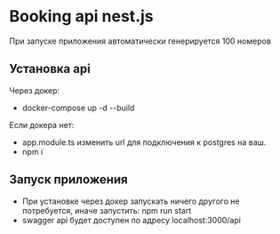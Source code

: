 # Booking api nest.js

При запуске приложения автоматически генерируется 100 номеров

## Установка api
Через докер:
- docker-compose up -d --build

Если докера нет:
- app.module.ts изменить url для подключения к postgres на ваш.
- npm i

## Запуск приложения
- При установке через докер запускать ничего другого не потребуется, иначе запустить: npm run start
- swagger api будет доступен по адресу localhost:3000/api
